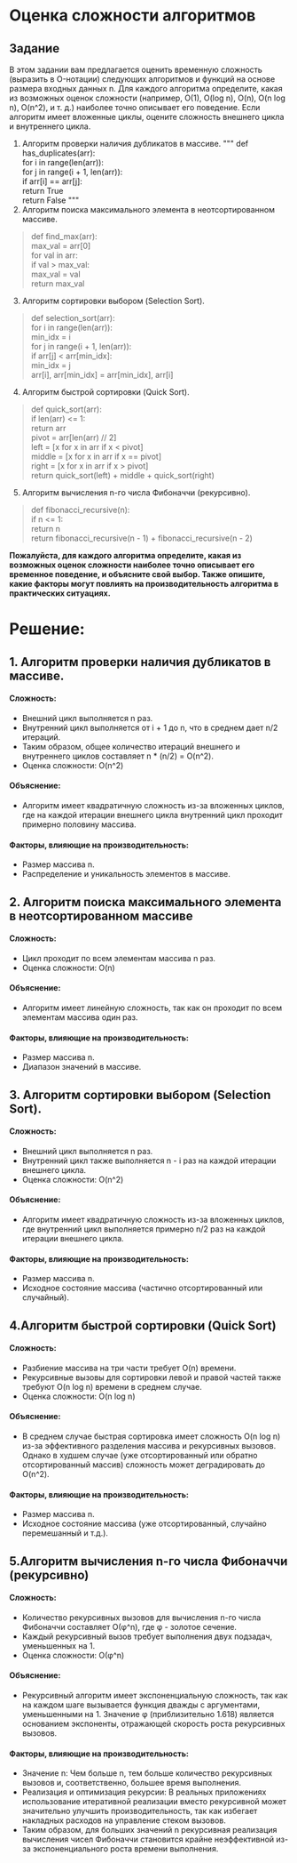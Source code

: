 # Оценка сложности алгоритмов
## Задание

В этом задании вам предлагается оценить временную сложность (выразить в O-нотации) следующих алгоритмов и функций на основе размера входных данных n. Для каждого алгоритма определите, какая из возможных оценок сложности (например, O(1), O(log n), O(n), O(n log n), O(n^2), и т. д.) наиболее точно описывает его поведение. Если алгоритм имеет вложенные циклы, оцените сложность внешнего цикла и внутреннего цикла.

1. Алгоритм проверки наличия дубликатов в массиве.
"""
def has_duplicates(arr):  
    for i in range(len(arr)):  
        for j in range(i + 1, len(arr)):  
            if arr[i] == arr[j]:  
                return True  
    return False 
""" 
2. Алгоритм поиска максимального элемента в неотсортированном массиве.

>def find_max(arr):  
>    max_val = arr[0]  
>    for val in arr:  
>        if val > max_val:  
>            max_val = val  
>    return max_val  

3. Алгоритм сортировки выбором (Selection Sort).

> def selection_sort(arr):  
>    for i in range(len(arr)):  
>        min_idx = i  
>        for j in range(i + 1, len(arr)):  
>            if arr[j] < arr[min_idx]:  
>                min_idx = j  
>        arr[i], arr[min_idx] = arr[min_idx], arr[i]  
4. Алгоритм быстрой сортировки (Quick Sort).

> def quick_sort(arr):  
>    if len(arr) <= 1:  
>        return arr  
>    pivot = arr[len(arr) // 2]  
>    left = [x for x in arr if x < pivot]  
>    middle = [x for x in arr if x == pivot]  
>    right = [x for x in arr if x > pivot]  
>    return quick_sort(left) + middle + quick_sort(right)  

5. Алгоритм вычисления n-го числа Фибоначчи (рекурсивно).

>def fibonacci_recursive(n):  
>    if n <= 1:  
>        return n  
>    return fibonacci_recursive(n - 1) + fibonacci_recursive(n - 2)  

**Пожалуйста, для каждого алгоритма определите, какая из возможных оценок сложности наиболее точно описывает его временное поведение, и объясните свой выбор. Также опишите, какие факторы могут повлиять на производительность алгоритма в практических ситуациях.**

# Решение:
## 1. Алгоритм проверки наличия дубликатов в массиве.
#### Сложность:

- Внешний цикл выполняется n раз.
- Внутренний цикл выполняется от i + 1 до n, что в среднем дает n/2 итераций.
- Таким образом, общее количество итераций внешнего и внутреннего циклов составляет n * (n/2) = O(n^2).
 - Оценка сложности: O(n^2)

#### Объяснение: 
- Алгоритм имеет квадратичную сложность из-за вложенных циклов, где на каждой итерации внешнего цикла внутренний цикл проходит примерно половину массива.

#### Факторы, влияющие на производительность:
- Размер массива n.
- Распределение и уникальность элементов в массиве.

## 2. Алгоритм поиска максимального элемента в неотсортированном массиве
#### Сложность:

- Цикл проходит по всем элементам массива n раз.
- Оценка сложности: O(n)

#### Объяснение: 
- Алгоритм имеет линейную сложность, так как он проходит по всем элементам массива один раз.

#### Факторы, влияющие на производительность:
- Размер массива n.
- Диапазон значений в массиве.

## 3. Алгоритм сортировки выбором (Selection Sort).
#### Сложность:
- Внешний цикл выполняется n раз.
- Внутренний цикл также выполняется n - i раз на каждой итерации внешнего цикла.
- Оценка сложности: O(n^2)

#### Объяснение: 
- Алгоритм имеет квадратичную сложность из-за вложенных циклов, где внутренний цикл выполняется примерно n/2 раз на каждой итерации внешнего цикла.

#### Факторы, влияющие на производительность:
- Размер массива n.
- Исходное состояние массива (частично отсортированный или случайный).

## 4.Алгоритм быстрой сортировки (Quick Sort)
#### Сложность:
- Разбиение массива на три части требует O(n) времени.
- Рекурсивные вызовы для сортировки левой и правой частей также требуют O(n log n) времени в среднем случае.
- Оценка сложности: O(n log n)

#### Объяснение: 
- В среднем случае быстрая сортировка имеет сложность O(n log n) из-за эффективного разделения массива и рекурсивных вызовов. Однако в худшем случае (уже отсортированный или обратно отсортированный массив) сложность может деградировать до O(n^2).

#### Факторы, влияющие на производительность:
- Размер массива n.
- Исходное состояние массива (уже отсортированный, случайно перемешанный и т.д.).

## 5.Алгоритм вычисления n-го числа Фибоначчи (рекурсивно)
#### Сложность:
- Количество рекурсивных вызовов для вычисления n-го числа Фибоначчи составляет O(φ^n), где φ - золотое сечение.
- Каждый рекурсивный вызов требует выполнения двух подзадач, уменьшенных на 1.
- Оценка сложности: O(φ^n)

#### Объяснение: 
- Рекурсивный алгоритм имеет экспоненциальную сложность, так как на каждом шаге вызывается функция дважды с аргументами, уменьшенными на 1. Значение φ (приблизительно 1.618) является основанием экспоненты, отражающей скорость роста рекурсивных вызовов.

#### Факторы, влияющие на производительность:
- Значение n: Чем больше n, тем больше количество рекурсивных вызовов и, соответственно, большее время выполнения.
- Реализация и оптимизация рекурсии: В реальных приложениях использование итеративной реализации вместо рекурсивной может значительно улучшить производительность, так как избегает накладных расходов на управление стеком вызовов.  
- Таким образом, для больших значений n рекурсивная реализация вычисления чисел Фибоначчи становится крайне неэффективной из-за экспоненциального роста времени выполнения.


